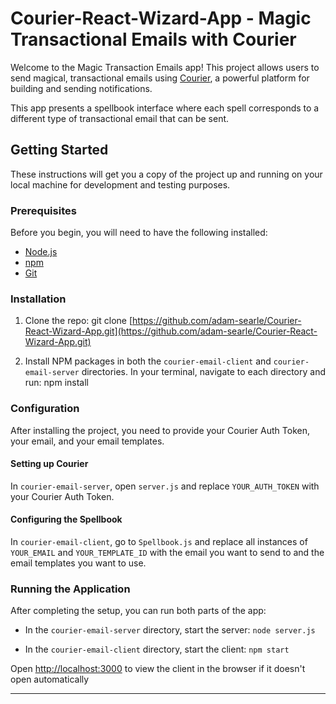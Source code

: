 # Courier-React-Wizard-App - Magic Transactional Emails with Courier

Welcome to the Magic Transaction Emails app! This project allows users to send magical, transactional emails using [Courier](https://www.courier.com/), a powerful platform for building and sending notifications.

This app presents a spellbook interface where each spell corresponds to a different type of transactional email that can be sent.

## Getting Started

These instructions will get you a copy of the project up and running on your local machine for development and testing purposes.

### Prerequisites

Before you begin, you will need to have the following installed:

- [Node.js](https://nodejs.org/en/download/)
- [npm](https://www.npmjs.com/get-npm)
- [Git](https://git-scm.com/book/en/v2/Getting-Started-Installing-Git)

### Installation

1. Clone the repo: git clone [https://github.com/adam-searle/Courier-React-Wizard-App.git](https://github.com/adam-searle/Courier-React-Wizard-App.git)

2. Install NPM packages in both the `courier-email-client` and `courier-email-server` directories. In your terminal, navigate to each directory and run: npm install


### Configuration

After installing the project, you need to provide your Courier Auth Token, your email, and your email templates.

#### Setting up Courier

In `courier-email-server`, open `server.js` and replace `YOUR_AUTH_TOKEN` with your Courier Auth Token. 

#### Configuring the Spellbook

In `courier-email-client`, go to `Spellbook.js` and replace all instances of `YOUR_EMAIL` and `YOUR_TEMPLATE_ID` with the email you want to send to and the email templates you want to use.

### Running the Application

After completing the setup, you can run both parts of the app:

- In the `courier-email-server` directory, start the server: `node server.js`

- In the `courier-email-client` directory, start the client: `npm start`

Open [http://localhost:3000](http://localhost:3000) to view the client in the browser if it doesn't open automatically

---


